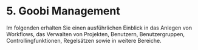 # 5. Goobi Management

Im folgenden erhalten Sie einen ausführlichen Einblick in das Anlegen von Workflows, das Verwalten von Projekten, Benutzern, Benutzergruppen, Controllingfunktionen, Regelsätzen sowie in weitere Bereiche.

